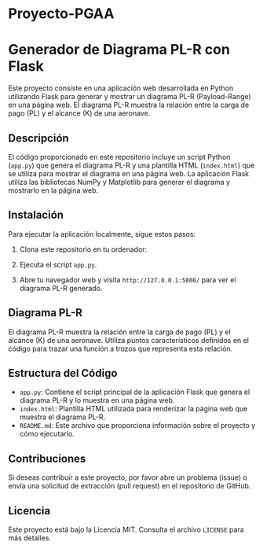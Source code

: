 # Proyecto-PGAA
# Generador de Diagrama PL-R con Flask

Este proyecto consiste en una aplicación web desarrollada en Python utilizando Flask para generar y mostrar un diagrama PL-R (Payload-Range) en una página web. El diagrama PL-R muestra la relación entre la carga de pago (PL) y el alcance (K) de una aeronave.

## Descripción

El código proporcionado en este repositorio incluye un script Python (`app.py`) que genera el diagrama PL-R y una plantilla HTML (`index.html`) que se utiliza para mostrar el diagrama en una página web. La aplicación Flask utiliza las bibliotecas NumPy y Matplotlib para generar el diagrama y mostrarlo en la página web.

## Instalación

Para ejecutar la aplicación localmente, sigue estos pasos:

1. Clona este repositorio en tu ordenador:




2. Ejecuta el script `app.py`.


3. Abre tu navegador web y visita `http://127.0.0.1:5000/` para ver el diagrama PL-R generado.

## Diagrama PL-R

El diagrama PL-R muestra la relación entre la carga de pago (PL) y el alcance (K) de una aeronave. Utiliza puntos característicos definidos en el código para trazar una función a trozos que representa esta relación.

## Estructura del Código

- `app.py`: Contiene el script principal de la aplicación Flask que genera el diagrama PL-R y lo muestra en una página web.
- `index.html`: Plantilla HTML utilizada para renderizar la página web que muestra el diagrama PL-R.
- `README.md`: Este archivo que proporciona información sobre el proyecto y cómo ejecutarlo.

## Contribuciones

Si deseas contribuir a este proyecto, por favor abre un problema (issue) o envía una solicitud de extracción (pull request) en el repositorio de GitHub.

## Licencia

Este proyecto está bajo la Licencia MIT. Consulta el archivo `LICENSE` para más detalles.
